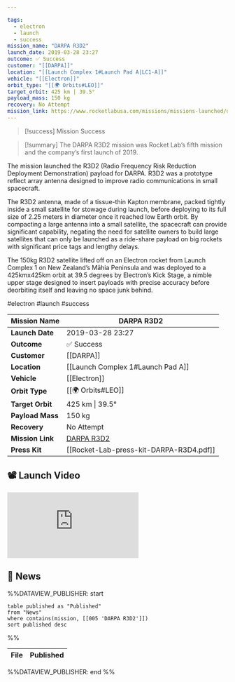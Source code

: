 ```yaml
---

tags:
  - electron
  - launch
  - success
mission_name: "DARPA R3D2"
launch_date: 2019-03-28 23:27
outcome: ✅ Success
customer: "[[DARPA]]"
location: "[[Launch Complex 1#Launch Pad A|LC1-A]]"
vehicle: "[[Electron]]"
orbit_type: "[[🌍 Orbits#LEO]]"
target_orbit: 425 km | 39.5°
payload_mass: 150 kg
recovery: No Attempt
mission_link: https://www.rocketlabusa.com/missions/missions-launched/darpa-r3d2/
---
```


>[!success] Mission Success

>[!summary]
The DARPA R3D2 mission was Rocket Lab’s fifth mission and the company’s first launch of 2019.
>
The mission launched the R3D2 (Radio Frequency Risk Reduction Deployment Demonstration) payload for DARPA. R3D2 was a prototype reflect array antenna designed to improve radio communications in small spacecraft.
>
The R3D2 antenna, made of a tissue-thin Kapton membrane, packed tightly inside a small satellite for stowage during launch, before deploying to its full size of 2.25 meters in diameter once it reached low Earth orbit. By compacting a large antenna into a small satellite, the spacecraft can provide significant capability, negating the need for satellite owners to build large satellites that can only be launched as a ride-share payload on big rockets with significant price tags and lengthy delays.
>
The 150kg R3D2 satellite lifted off on an Electron rocket from Launch Complex 1 on New Zealand’s Māhia Peninsula and was deployed to a 425kmx425km orbit at 39.5 degrees by Electron’s Kick Stage, a nimble upper stage designed to insert payloads with precise accuracy before deorbiting itself and leaving no space junk behind. 


#electron #launch #success

| **Mission Name** | DARPA R3D2                                                                        |
| ---------------- | --------------------------------------------------------------------------------- |
| **Launch Date**  | 2019-03-28 23:27                                                                  |
| **Outcome**      | ✅ Success                                                                         |
| **Customer**     | [[DARPA]]                                                                         |
| **Location**     | [[Launch Complex 1#Launch Pad A]]                                                 |
| **Vehicle**      | [[Electron]]                                                                      |
| **Orbit Type**   | [[🌍 Orbits#LEO]]                                                                 |
| **Target Orbit** | 425 km &#124; 39.5°                                                               |
| **Payload Mass** | 150 kg                                                                            |
| **Recovery**     | No Attempt                                                                        |
| **Mission Link** | [DARPA R3D2](https://www.rocketlabusa.com/missions/missions-launched/darpa-r3d2/) |
| **Press Kit**    | [[Rocket-Lab-press-kit-DARPA-R3D4.pdf]]                                           |


## 📽️ Launch Video

<div class="responsive-video">
<iframe src="https://www.youtube.com/embed/TGhlWMJtDEI" title="Rocket Lab&#39;s Electron - DARPA R3D2 Mission" frameborder="0" allow="accelerometer; autoplay; clipboard-write; encrypted-media; gyroscope; picture-in-picture; web-share" referrerpolicy="strict-origin-when-cross-origin" allowfullscreen></iframe>     
</div>

## 📰 News
%%DATAVIEW_PUBLISHER: start
```
table published as "Published"
from "News"
where contains(mission, [[005 'DARPA R3D2']])
sort published desc
```
%%

| File | Published |
| ---- | --------- |

%%DATAVIEW_PUBLISHER: end %%